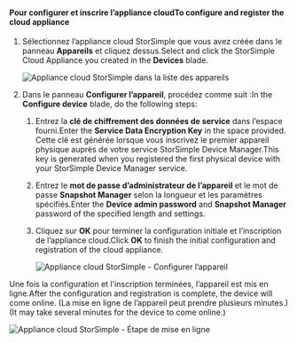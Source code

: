 #### <a name="to-configure-and-register-the-cloud-appliance"></a><span data-ttu-id="b7644-101">Pour configurer et inscrire l’appliance cloud</span><span class="sxs-lookup"><span data-stu-id="b7644-101">To configure and register the cloud appliance</span></span>

1. <span data-ttu-id="b7644-102">Sélectionnez l’appliance cloud StorSimple que vous avez créée dans le panneau **Appareils** et cliquez dessus.</span><span class="sxs-lookup"><span data-stu-id="b7644-102">Select and click the StorSimple Cloud Appliance you created in the **Devices** blade.</span></span>

    ![Appliance cloud StorSimple dans la liste des appareils](./media/storsimple-8000-create-cloud-appliance-u2/sca-create3.png)
2. <span data-ttu-id="b7644-104">Dans le panneau **Configurer l’appareil**, procédez comme suit :</span><span class="sxs-lookup"><span data-stu-id="b7644-104">In the **Configure device** blade, do the following steps:</span></span>
    
    1. <span data-ttu-id="b7644-105">Entrez la **clé de chiffrement des données de service** dans l’espace fourni.</span><span class="sxs-lookup"><span data-stu-id="b7644-105">Enter the **Service Data Encryption Key** in the space provided.</span></span> <span data-ttu-id="b7644-106">Cette clé est générée lorsque vous inscrivez le premier appareil physique auprès de votre service StorSimple Device Manager.</span><span class="sxs-lookup"><span data-stu-id="b7644-106">This key is generated when you registered the first physical device with your StorSimple Device Manager service.</span></span>

    2. <span data-ttu-id="b7644-107">Entrez le **mot de passe d’administrateur de l’appareil** et le mot de passe **Snapshot Manager** selon la longueur et les paramètres spécifiés.</span><span class="sxs-lookup"><span data-stu-id="b7644-107">Enter the **Device admin password** and **Snapshot Manager** password of the specified length and settings.</span></span>

    3. <span data-ttu-id="b7644-108">Cliquez sur **OK** pour terminer la configuration initiale et l’inscription de l’appliance cloud.</span><span class="sxs-lookup"><span data-stu-id="b7644-108">Click **OK** to finish the initial configuration and registration of the cloud appliance.</span></span>
    
        ![Appliance cloud StorSimple - Configurer l’appareil](./media/storsimple-8000-configure-register-cloud-appliance/sca-configure1.png)

<span data-ttu-id="b7644-110">Une fois la configuration et l'inscription terminées, l’appareil est mis en ligne.</span><span class="sxs-lookup"><span data-stu-id="b7644-110">After the configuration and registration is complete, the device will come online.</span></span> <span data-ttu-id="b7644-111">(La mise en ligne de l’appareil peut prendre plusieurs minutes.)</span><span class="sxs-lookup"><span data-stu-id="b7644-111">(It may take several minutes for the device to come online.)</span></span>

![Appliance cloud StorSimple - Étape de mise en ligne](./media/storsimple-8000-configure-register-cloud-appliance/sca-configure2.png)

